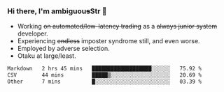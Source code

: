 ### Hi there, I'm ambiguou~~s~~Str 👋

<!--
**ambiguoustexture/ambiguoustexture** is a ✨ _special_ ✨ repository because its `README.md` (this file) appears on your GitHub profile.

Here are some ideas to get you started:
-->
- Working ~~on automated/low-latency trading~~ as a ~~always junior system~~ developer.
- Experiencing ~~endless~~ imposter syndrome still, and even worse.
- Employed by adverse selection.
- Otaku at large/least.

<!--START_SECTION:waka-->

```txt
Markdown   2 hrs 45 mins   ███████████████████░░░░░░   75.92 %
CSV        44 mins         █████▒░░░░░░░░░░░░░░░░░░░   20.69 %
Other      7 mins          █░░░░░░░░░░░░░░░░░░░░░░░░   03.39 %
```

<!--END_SECTION:waka-->
